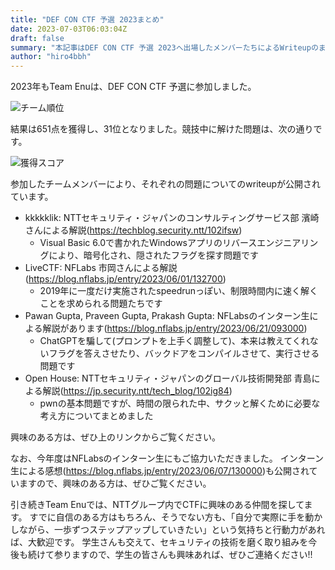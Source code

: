 ```yaml
---
title: "DEF CON CTF 予選 2023まとめ"
date: 2023-07-03T06:03:04Z
draft: false
summary: "本記事はDEF CON CTF 予選 2023へ出場したメンバーたちによるWriteupのまとめです。"
author: "hiro4bbh"
---
```


2023年もTeam Enuは、DEF CON CTF 予選に参加しました。

![チーム順位](/writeup/def_con_ctf_quals_2023/team_result.png)

結果は651点を獲得し、31位となりました。競技中に解けた問題は、次の通りです。

![獲得スコア](/writeup/def_con_ctf_quals_2023/score_result.png)

参加したチームメンバーにより、それぞれの問題についてのwriteupが公開されています。

- kkkkklik: NTTセキュリティ・ジャパンのコンサルティングサービス部 濱崎さんによる解説(<https://techblog.security.ntt/102ifsw>)
  - Visual Basic 6.0で書かれたWindowsアプリのリバースエンジニアリングにより、暗号化され、隠されたフラグを探す問題です
- LiveCTF: NFLabs 市岡さんによる解説(<https://blog.nflabs.jp/entry/2023/06/01/132700>)
  - 2019年に一度だけ実施されたspeedrunっぽい、制限時間内に速く解くことを求められる問題たちです
- Pawan Gupta, Praveen Gupta, Prakash Gupta: NFLabsのインターン生による解説があります(<https://blog.nflabs.jp/entry/2023/06/21/093000>)
  - ChatGPTを騙して(プロンプトを上手く調整して)、本来は教えてくれないフラグを答えさせたり、バックドアをコンパイルさせて、実行させる問題です
- Open House: NTTセキュリティ・ジャパンのグローバル技術開発部 青島による解説(<https://jp.security.ntt/tech_blog/102ig84>)
  - pwnの基本問題ですが、時間の限られた中、サクッと解くために必要な考え方についてまとめました

興味のある方は、ぜひ上のリンクからご覧ください。

なお、今年度はNFLabsのインターン生にもご協力いただきました。
インターン生による感想(<https://blog.nflabs.jp/entry/2023/06/07/130000>)も公開されていますので、興味のある方は、ぜひご覧ください。

引き続きTeam Enuでは、NTTグループ内でCTFに興味のある仲間を探してます。
すでに自信のある方はもちろん、そうでない方も、「自分で実際に手を動かしながら、一歩ずつステップアップしていきたい」という気持ちと行動力があれば、大歓迎です。
学生さんも交えて、セキュリティの技術を磨く取り組みを今後も続けて参りますので、学生の皆さんも興味あれば、ぜひご連絡ください!!
